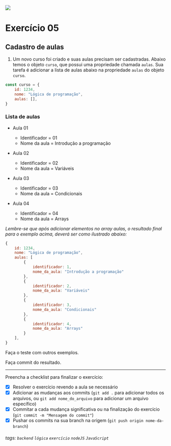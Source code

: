 ![](https://i.imgur.com/xG74tOh.png)

# Exercício 05

## Cadastro de aulas

1. Um novo curso foi criado e suas aulas precisam ser cadastradas. Abaixo temos o objeto `curso`, que possui uma propriedade chamada `aulas`. Sua tarefa é adicionar a lista de aulas abaixo na propriedade `aulas` do objeto `curso`.

```javascript
const curso = {
    id: 1234,
    nome: "Lógica de programação",
    aulas: [],
}
```

### Lista de aulas

-   Aula 01

    -   Identificador = 01
    -   Nome da aula = Introdução a programação

-   Aula 02

    -   Identificador = 02
    -   Nome da aula = Variáveis

-   Aula 03

    -   Identificador = 03
    -   Nome da aula = Condicionais

-   Aula 04
    -   Identificador = 04
    -   Nome da aula = Arrays

_Lembre-se que após adicionar elementos no array aulas, o resultado final para o exemplo acima, deverá ser como ilustrado abaixo:_

```javascript
{
    id: 1234,
    nome: "Lógica de programação",
    aulas: [
        {
            identificador: 1,
            nome_da_aula: "Introdução a programação"
        },
        {
            identificador: 2,
            nome_da_aula: "Variáveis"
        },
        {
            identificador: 3,
            nome_da_aula: "Condicionais"
        },
        {
            identificador: 4,
            nome_da_aula: "Arrays"
        }
    ],
}
```

Faça o teste com outros exemplos.

Faça commit do resultado.

---

Preencha a checklist para finalizar o exercício:

-   [x] Resolver o exercício revendo a aula se necessário
-   [x] Adicionar as mudanças aos commits (`git add .` para adicionar todos os arquivos, ou `git add nome_do_arquivo` para adicionar um arquivo específico)
-   [x] Commitar a cada mudança significativa ou na finalização do exercício (`git commit -m "Mensagem do commit"`)
-   [x] Pushar os commits na sua branch na origem (`git push origin nome-da-branch`)

###### tags: `backend` `lógica` `exercício` `nodeJS` `JavaScript`
